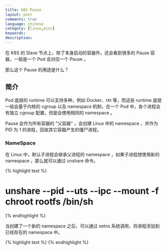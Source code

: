 ```yaml
---
title: K8S Pause
layout: post
comments: true
language: chinese
category: [linux,misc]
keywords:
description:
---
```


在 K8S 的 Slave 节点上，除了本身启动的容器外，还会看到很多的 Pause 容器，一般是一个 Pod 会对应一个 Pause 。

那么这个 Pause 的用途是什么？

<!-- more -->

## 简介

Pod 底层的 runtime 可以支持多种，例如 Docker、rkt 等，而这些 runtime 底层一般会基于内核的 cgroup 以及 namespace 机制，在一个 Pod 中，各个进程会有独立 cgroup 配置，但是会使用相同的 namespace 。

Pause 会作为所有容器的 "父容器" ，会创建 Linux 中的 namespace ，并作为 PID 为 1 的进程，回收其它容器产生的僵尸进程。

### NameSpace

在 Linux 中，默认子进程会继承父进程的 namespace ，如果子进程想使用新的 namespace ，那么就可以通过 unshare 命令。

{% highlight text %}
# unshare --pid --uts --ipc --mount -f chroot rootfs /bin/sh
{% endhighlight %}

当创建了一个新的 namespace 之后，可以通过 setns 系统调用，将进程添加到已经存在的 namespace 中。

<!--
https://jimmysong.io/posts/what-is-a-pause-container/
https://zhuanlan.zhihu.com/p/52938305
https://o-my-chenjian.com/2017/10/17/The-Pause-Container-Of-Kubernetes/
https://www.ianlewis.org/en/almighty-pause-container
https://blog.sctux.com/2018/12/07/k8s-ji-qun-zhongpause-rong-qi-shi-gan-ma-de/

https://github.com/kubernetes/kubernetes/tree/master/build/pause
-->


{% highlight text %}
{% endhighlight %}
